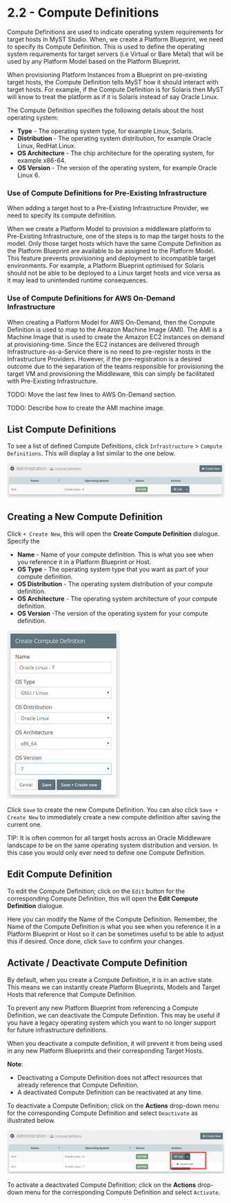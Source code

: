 # 2.2 - Compute Definitions

Compute Definitions are used to indicate operating system requirements for target hosts in MyST Studio. When, we create a Platform Blueprint, we need to specify its Compute Definition. This is used to define the operating system requirements for target servers \(i.e Virtual or Bare Metal\) that will be used by any Platform Model based on the Platform Blueprint.

When provisioning Platform Instances from a Blueprint on pre-existing target hosts, the Compute Definition tells MyST how it should interact with target hosts. For example, if the Compute Definition is for Solaris then MyST will know to treat the platform as if it is Solaris instead of say Oracle Linux.

The Compute Definition specifies the following details about the host operating system:

* **Type** - The operating system type, for example Linux, Solaris.
* **Distribution** - The operating system distribution, for example Oracle Linux, RedHat Linux.
* **OS Architecture** - The chip architecture for the operating system, for example  x86-64.
* **OS Version** - The version of the operating system, for example Oracle Linux 6.

### Use of Compute Definitions for Pre-Existing Infrastructure

When adding a target host to a Pre-Existing Infrastructure Provider, we need to specify its compute definition.

When we create a Platform Model to provision a middleware platform to Pre-Existing Infrastructure, one of the steps is to map the target hosts to the model. Only those target hosts which have the same Compute Definition as the Platform Blueprint are available to be assigned to the Platform Model. This feature prevents provisioning and deployment to incompatible target environments. For example, a Platform Blueprint optimised for Solaris should not be able to be deployed to a Linux target hosts and vice versa as it may lead to unintended runtime consequences.

### Use of Compute Definitions for AWS On-Demand Infrastructure

When creating a Platform Model for AWS On-Demand, then the Compute Definition is used to map to the Amazon Machine Image \(AMI\). The AMI is a Machine Image that is used to create the Amazon EC2 instances on demand at provisioning-time. Since the EC2 instances are delivered through Infrastructure-as-a-Service there is no need to pre-register hosts in the Infrastructure Providers. However, if the pre-registration is a desired outcome due to the separation of the teams responsible for provisioning the target VM and provisioning the Middleware, this can simply be facilitated with Pre-Existing Infrastructure.

TODO: Move the last few lines to AWS On-Demand section.

TODO: Describe how to create the AMI machine image.

## List Compute Definitions

To see a list of defined Compute Definitions, click  `Infrastructure` &gt; `Compute Definitions`. This will display a list similar to the one below.

![](img/ComputeDefinitionList.PNG)

## Creating a New Compute Definition

Click `+ Create New`, this will open the **Create Compute Definition** dialogue. Specify the

* **Name** - Name of your compute definition. This is what you see when you reference it in a Platform Blueprint or Host. 
* **OS Type** - The operating system type that you want as part of your compute definition.
* **OS Distribution** - The operating system distribution of your compute definition.
* **OS Architecture** - The operating system architecture of your compute definition.
* **OS Version** -The version of the operating system for your compute definition.

![](img/ComputeDefinitionAdd.PNG)

Click `Save` to create the new Compute Definition. You can also click `Save + Create New` to immediately create a new compute definition after saving the current one. 

TIP: It is often common for all target hosts across an Oracle Middleware landscape to be on the same operating system distribution and version. In this case you would only ever need to define one Compute Definition.

## Edit Compute Definition

To edit the Compute Definition; click on the `Edit` button for the corresponding Compute Definition, this will open the **Edit Compute Definition** dialogue.

Here you can modify the Name of the Compute Definition. Remember, the Name of the Compute Definition is what you see when you reference it in a Platform Blueprint or Host so it can be sometimes useful to be able to adjust this if desired. Once done, click `Save` to confirm your changes.

## Activate / Deactivate Compute Definition

By default, when you create a Compute Definition, it is in an active state. This means we can instantly create Platform Blueprints, Models and Target Hosts that reference that Compute Definition.

To prevent any new Platform Blueprint from referencing a Compute Definition, we can deactivate the Compute Definition. This may be useful if you have a legacy operating system which you want to no longer support for future infrastructure definitions.

When you deactivate a compute definition, it will prevent it from being used in any new Platform Blueprints and their corresponding Target Hosts.

**Note**:

* Deactivating a Compute Definition does not affect resources that already reference that Compute Definition.
* A deactivated Compute Definition can be reactivated at any time.

To deactivate a Compute Definition; click on the  **Actions** drop-down menu for the corresponding Compute Definition and select `Deactivate` as illustrated below.

![](img/ComputeDefinitionDeactivate.PNG)

To activate a deactivated Compute Definition; click on the  **Actions** drop-down menu for the corresponding Compute Definition and select `Activate`.

